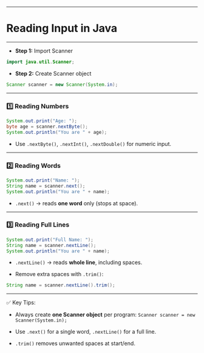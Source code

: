 
---

# Reading Input in Java

---

* **Step 1:** Import Scanner

```java
import java.util.Scanner;
```

* **Step 2:** Create Scanner object

```java
Scanner scanner = new Scanner(System.in);
```

---

### 1️⃣ Reading Numbers

```java
System.out.print("Age: ");
byte age = scanner.nextByte();
System.out.println("You are " + age);
```

* Use `.nextByte()`, `.nextInt()`, `.nextDouble()` for numeric input.

---

### 2️⃣ Reading Words

```java
System.out.print("Name: ");
String name = scanner.next();
System.out.println("You are " + name);
```

* `.next()` → reads **one word** only (stops at space).

---

### 3️⃣ Reading Full Lines

```java
System.out.print("Full Name: ");
String name = scanner.nextLine();
System.out.println("You are " + name);
```

* `.nextLine()` → reads **whole line**, including spaces.

* Remove extra spaces with `.trim()`:

```java
String name = scanner.nextLine().trim();
```

---

✅ Key Tips:

* Always create **one Scanner object** per program: `Scanner scanner = new Scanner(System.in);`

* Use `.next()` for a single word, `.nextLine()` for a full line.

* `.trim()` removes unwanted spaces at start/end.